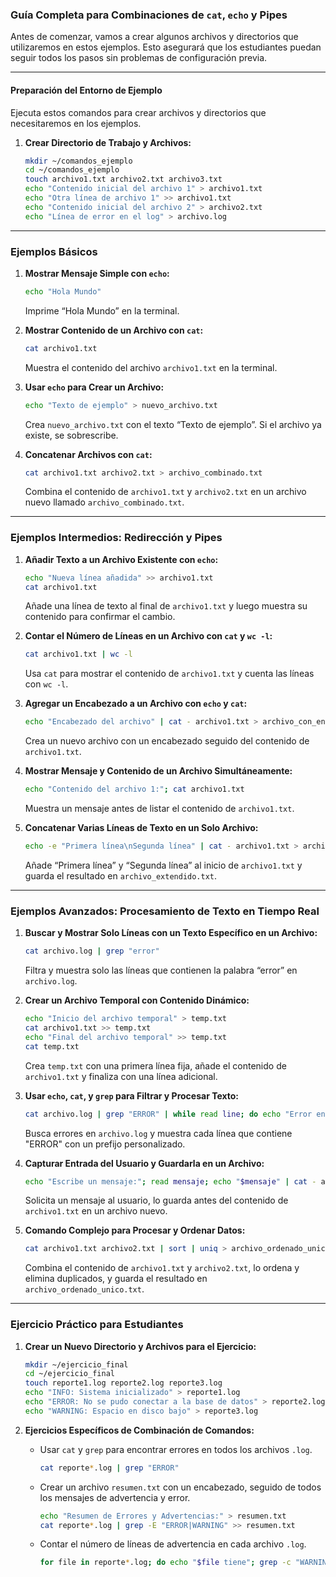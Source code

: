 ### Guía Completa para Combinaciones de `cat`, `echo` y Pipes

Antes de comenzar, vamos a crear algunos archivos y directorios que utilizaremos en estos ejemplos. Esto asegurará que los estudiantes puedan seguir todos los pasos sin problemas de configuración previa.

---

#### Preparación del Entorno de Ejemplo
Ejecuta estos comandos para crear archivos y directorios que necesitaremos en los ejemplos.

1. **Crear Directorio de Trabajo y Archivos:**
   ```bash
   mkdir ~/comandos_ejemplo
   cd ~/comandos_ejemplo
   touch archivo1.txt archivo2.txt archivo3.txt
   echo "Contenido inicial del archivo 1" > archivo1.txt
   echo "Otra línea de archivo 1" >> archivo1.txt
   echo "Contenido inicial del archivo 2" > archivo2.txt
   echo "Línea de error en el log" > archivo.log
   ```

---

### Ejemplos Básicos

1. **Mostrar Mensaje Simple con `echo`:**
   ```bash
   echo "Hola Mundo"
   ```
   Imprime “Hola Mundo” en la terminal.

2. **Mostrar Contenido de un Archivo con `cat`:**
   ```bash
   cat archivo1.txt
   ```
   Muestra el contenido del archivo `archivo1.txt` en la terminal.

3. **Usar `echo` para Crear un Archivo:**
   ```bash
   echo "Texto de ejemplo" > nuevo_archivo.txt
   ```
   Crea `nuevo_archivo.txt` con el texto “Texto de ejemplo”. Si el archivo ya existe, se sobrescribe.

4. **Concatenar Archivos con `cat`:**
   ```bash
   cat archivo1.txt archivo2.txt > archivo_combinado.txt
   ```
   Combina el contenido de `archivo1.txt` y `archivo2.txt` en un archivo nuevo llamado `archivo_combinado.txt`.

---

### Ejemplos Intermedios: Redirección y Pipes

1. **Añadir Texto a un Archivo Existente con `echo`:**
   ```bash
   echo "Nueva línea añadida" >> archivo1.txt
   cat archivo1.txt
   ```
   Añade una línea de texto al final de `archivo1.txt` y luego muestra su contenido para confirmar el cambio.

2. **Contar el Número de Líneas en un Archivo con `cat` y `wc -l`:**
   ```bash
   cat archivo1.txt | wc -l
   ```
   Usa `cat` para mostrar el contenido de `archivo1.txt` y cuenta las líneas con `wc -l`.

3. **Agregar un Encabezado a un Archivo con `echo` y `cat`:**
   ```bash
   echo "Encabezado del archivo" | cat - archivo1.txt > archivo_con_encabezado.txt
   ```
   Crea un nuevo archivo con un encabezado seguido del contenido de `archivo1.txt`.

4. **Mostrar Mensaje y Contenido de un Archivo Simultáneamente:**
   ```bash
   echo "Contenido del archivo 1:"; cat archivo1.txt
   ```
   Muestra un mensaje antes de listar el contenido de `archivo1.txt`.

5. **Concatenar Varias Líneas de Texto en un Solo Archivo:**
   ```bash
   echo -e "Primera línea\nSegunda línea" | cat - archivo1.txt > archivo_extendido.txt
   ```
   Añade “Primera línea” y “Segunda línea” al inicio de `archivo1.txt` y guarda el resultado en `archivo_extendido.txt`.

---

### Ejemplos Avanzados: Procesamiento de Texto en Tiempo Real

1. **Buscar y Mostrar Solo Líneas con un Texto Específico en un Archivo:**
   ```bash
   cat archivo.log | grep "error"
   ```
   Filtra y muestra solo las líneas que contienen la palabra “error” en `archivo.log`.

2. **Crear un Archivo Temporal con Contenido Dinámico:**
   ```bash
   echo "Inicio del archivo temporal" > temp.txt
   cat archivo1.txt >> temp.txt
   echo "Final del archivo temporal" >> temp.txt
   cat temp.txt
   ```
   Crea `temp.txt` con una primera línea fija, añade el contenido de `archivo1.txt` y finaliza con una línea adicional.

3. **Usar `echo`, `cat`, y `grep` para Filtrar y Procesar Texto:**
   ```bash
   cat archivo.log | grep "ERROR" | while read line; do echo "Error encontrado: $line"; done
   ```
   Busca errores en `archivo.log` y muestra cada línea que contiene "ERROR" con un prefijo personalizado.

4. **Capturar Entrada del Usuario y Guardarla en un Archivo:**
   ```bash
   echo "Escribe un mensaje:"; read mensaje; echo "$mensaje" | cat - archivo1.txt > archivo_con_mensaje.txt
   ```
   Solicita un mensaje al usuario, lo guarda antes del contenido de `archivo1.txt` en un archivo nuevo.

5. **Comando Complejo para Procesar y Ordenar Datos:**
   ```bash
   cat archivo1.txt archivo2.txt | sort | uniq > archivo_ordenado_unico.txt
   ```
   Combina el contenido de `archivo1.txt` y `archivo2.txt`, lo ordena y elimina duplicados, y guarda el resultado en `archivo_ordenado_unico.txt`.

---

### Ejercicio Práctico para Estudiantes

1. **Crear un Nuevo Directorio y Archivos para el Ejercicio:**
   ```bash
   mkdir ~/ejercicio_final
   cd ~/ejercicio_final
   touch reporte1.log reporte2.log reporte3.log
   echo "INFO: Sistema inicializado" > reporte1.log
   echo "ERROR: No se pudo conectar a la base de datos" > reporte2.log
   echo "WARNING: Espacio en disco bajo" > reporte3.log
   ```

2. **Ejercicios Específicos de Combinación de Comandos:**
   - Usar `cat` y `grep` para encontrar errores en todos los archivos `.log`.
     ```bash
     cat reporte*.log | grep "ERROR"
     ```
   - Crear un archivo `resumen.txt` con un encabezado, seguido de todos los mensajes de advertencia y error.
     ```bash
     echo "Resumen de Errores y Advertencias:" > resumen.txt
     cat reporte*.log | grep -E "ERROR|WARNING" >> resumen.txt
     ```
   - Contar el número de líneas de advertencia en cada archivo `.log`.
     ```bash
     for file in reporte*.log; do echo "$file tiene"; grep -c "WARNING" $file; done
     ```
